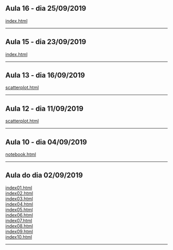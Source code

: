 ## Aula 16 - dia 25/09/2019

[index.html](d3_crossfilter_2/index.html)

---

## Aula 15 - dia 23/09/2019

[index.html](d3_crossfilter/index.html)

---

## Aula 13 - dia 16/09/2019

[scatterplot.html](d3_update/scatterplot.html)

---

## Aula 12 - dia 11/09/2019

[scatterplot.html](d3_scale/scatterplot.html)


---

## Aula 10 - dia 04/09/2019

[notebook.html](d3_intro/notebook.html)

---

## Aula do dia 02/09/2019

[index01.html](basic/index01.html)<br>
[index02.html](basic/index02.html)<br>
[index03.html](basic/index03.html)<br>
[index04.html](basic/index04.html)<br>
[index05.html](basic/index05.html)<br>
[index06.html](basic/index06.html)<br>
[index07.html](basic/index07.html)<br>
[index08.html](basic/index08.html)<br>
[index09.html](basic/index09.html)<br>
[index10.html](basic/index10.html)<br>

---
